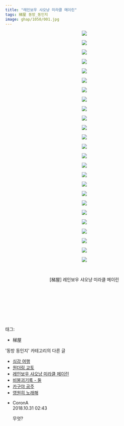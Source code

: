```yaml
---
title: "레인보우 샤오냥 미라클 메이린"
tags: 梯屋 동방_동인지
image: ghap/1050/001.jpg
---
```

<div class="article">
<p style="text-align: center; clear: none; float: none;"><img src="{{ site.nasurl }}/ghap/1050/001.jpg"/></p>
<p style="text-align: center; clear: none; float: none;"><img src="{{ site.nasurl }}/ghap/1050/002.jpg"/></p>
<p style="text-align: center; clear: none; float: none;"><img src="{{ site.nasurl }}/ghap/1050/003.jpg"/></p>
<p style="text-align: center; clear: none; float: none;"><img src="{{ site.nasurl }}/ghap/1050/004.jpg"/></p>
<p style="text-align: center; clear: none; float: none;"><img src="{{ site.nasurl }}/ghap/1050/005.jpg"/></p>
<p style="text-align: center; clear: none; float: none;"><img src="{{ site.nasurl }}/ghap/1050/006.jpg"/></p>
<p style="text-align: center; clear: none; float: none;"><img src="{{ site.nasurl }}/ghap/1050/007.jpg"/></p>
<p style="text-align: center; clear: none; float: none;"><img src="{{ site.nasurl }}/ghap/1050/008.jpg"/></p>
<p style="text-align: center; clear: none; float: none;"><img src="{{ site.nasurl }}/ghap/1050/009.jpg"/></p>
<p style="text-align: center; clear: none; float: none;"><img src="{{ site.nasurl }}/ghap/1050/010.jpg"/></p>
<p style="text-align: center; clear: none; float: none;"><img src="{{ site.nasurl }}/ghap/1050/011.jpg"/></p>
<p style="text-align: center; clear: none; float: none;"><img src="{{ site.nasurl }}/ghap/1050/012.jpg"/></p>
<p style="text-align: center; clear: none; float: none;"><img src="{{ site.nasurl }}/ghap/1050/013.jpg"/></p>
<p style="text-align: center; clear: none; float: none;"><img src="{{ site.nasurl }}/ghap/1050/014.jpg"/></p>
<p style="text-align: center; clear: none; float: none;"><img src="{{ site.nasurl }}/ghap/1050/015.jpg"/></p>
<p style="text-align: center; clear: none; float: none;"><img src="{{ site.nasurl }}/ghap/1050/016.jpg"/></p>
<p style="text-align: center; clear: none; float: none;"><img src="{{ site.nasurl }}/ghap/1050/017.jpg"/></p>
<p style="text-align: center; clear: none; float: none;"><img src="{{ site.nasurl }}/ghap/1050/018.jpg"/></p>
<p style="text-align: center; clear: none; float: none;"><img src="{{ site.nasurl }}/ghap/1050/019.jpg"/></p>
<p style="text-align: center; clear: none; float: none;"><img src="{{ site.nasurl }}/ghap/1050/020.jpg"/></p>
<p style="text-align: center; clear: none; float: none;"><img src="{{ site.nasurl }}/ghap/1050/021.jpg"/></p>
<p style="text-align: center; clear: none; float: none;"><img src="{{ site.nasurl }}/ghap/1050/022.jpg"/></p>
<p style="text-align: center; clear: none; float: none;"><img src="{{ site.nasurl }}/ghap/1050/023.jpg"/></p>
<p style="text-align: center; clear: none; float: none;"><img src="{{ site.nasurl }}/ghap/1050/024.jpg"/></p>
<p style="text-align: center; clear: none; float: none;"><img src="{{ site.nasurl }}/ghap/1050/025.jpg"/></p>
<p style="text-align: center; clear: none; float: none;"><br/></p>
<p style="text-align: center; clear: none; float: none;">[梯屋] 레인보우 샤오냥 미라클 메이린</p>
<p style="text-align: center; clear: none; float: none;"><br/></p>
<p style="text-align: center; clear: none; float: none;"><br/></p>
<p style="text-align: center; clear: none; float: none;"><br/></p>
<p><br/></p>
</div><div class="tagTrail">
<p>태그: </p>
<ul>
<li>梯屋</li>
</ul>
</div><div class="another">
<p>'동방 동인지' 카테고리의 다른 글</p>
<ul>
<li><a href="/2016-07-24-ghap_1054">심감 여행</a></li>
<li><a href="/2016-07-24-ghap_1052">원더링 교토</a></li>
<li><a href="/2016-07-24-ghap_1050">레인보우 샤오냥 미라클 메이린</a></li>
<li><a href="/2016-07-24-ghap_1049">비봉괴기록 - 둘</a></li>
<li><a href="/2016-07-24-ghap_1048">카구야 공주</a></li>
<li><a href="/2016-07-24-ghap_1047">영원히 노래해</a></li>
</ul>
</div><div class="cb_module cb_fluid">
<div class="cb_wrt cb_profile">
<div class="comment">
<ul>
<li class="cb_thumb_off" id="comment15365339">
<div class="cb_comment_area">
<div class="cb_info_area">
<div class="cb_section">
<span class="cb_nick_name">CoronA</span>
</div>
<div class="cb_section">
<span class="cb_date">2018.10.31 02:43 </span>
</div>
</div>
<div class="cb_dsc_comment">
<p class="cb_dsc">
											무엇?
										</p>
</div>
</div></li>
</ul>
</div>
</div><!-- commentList close -->
</div>